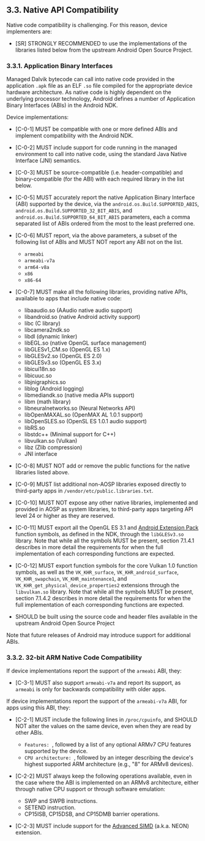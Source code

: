 ## 3.3\. Native API Compatibility

Native code compatibility is challenging. For this reason,
device implementers are:

*   [SR] STRONGLY RECOMMENDED to use the implementations of the libraries
listed below from the upstream Android Open Source Project.

### 3.3.1\. Application Binary Interfaces

Managed Dalvik bytecode can call into native code provided in the application
`.apk` file as an ELF `.so` file compiled for the appropriate device hardware
architecture. As native code is highly dependent on the underlying processor
technology, Android defines a number of Application Binary Interfaces (ABIs) in
the Android NDK.

Device implementations:

*   [C-0-1] MUST be compatible with one or more defined ABIs and implement
    compatibility with the Android NDK.
*   [C-0-2] MUST include support for code running in the managed environment to
    call into native code, using the standard Java Native Interface (JNI)
    semantics.
*   [C-0-3] MUST be source-compatible (i.e. header-compatible) and
    binary-compatible (for the ABI) with each required library in the list
    below.
*   [C-0-5]  MUST accurately report the native Application Binary Interface
    (ABI) supported by the device, via the `android.os.Build.SUPPORTED_ABIS`,
    `android.os.Build.SUPPORTED_32_BIT_ABIS`, and
    `android.os.Build.SUPPORTED_64_BIT_ABIS` parameters, each a comma separated
    list of ABIs ordered from the most to the least preferred one.
*   [C-0-6] MUST report, via the above parameters, a subset of the following
    list of ABIs and MUST NOT report any ABI not on the list.

    *   `armeabi`
    *   `armeabi-v7a`
    *   `arm64-v8a`
    *   `x86`
    *   `x86-64`
*   [C-0-7] MUST make all the following libraries, providing native APIs,
    available to apps that include native code:

    *   libaaudio.so (AAudio native audio support)
    *   libandroid.so (native Android activity support)
    *   libc (C library)
    *   libcamera2ndk.so
    *   libdl (dynamic linker)
    *   libEGL.so (native OpenGL surface management)
    *   libGLESv1\_CM.so (OpenGL ES 1.x)
    *   libGLESv2.so (OpenGL ES 2.0)
    *   libGLESv3.so (OpenGL ES 3.x)
    *   libicui18n.so
    *   libicuuc.so
    *   libjnigraphics.so
    *   liblog (Android logging)
    *   libmediandk.so (native media APIs support)
    *   libm (math library)
    *   libneuralnetworks.so (Neural Networks API)
    *   libOpenMAXAL.so (OpenMAX AL 1.0.1 support)
    *   libOpenSLES.so (OpenSL ES 1.0.1 audio support)
    *   libRS.so
    *   libstdc++ (Minimal support for C++)
    *   libvulkan.so (Vulkan)
    *   libz (Zlib compression)
    *   JNI interface

*   [C-0-8] MUST NOT add or remove the public functions for the native libraries
    listed above.
*   [C-0-9] MUST list additional non-AOSP libraries exposed directly to
    third-party apps in `/vendor/etc/public.libraries.txt`.
*   [C-0-10] MUST NOT expose any other native libraries, implemented and
    provided in AOSP as system libraries, to third-party apps targeting API
    level 24 or higher as they are reserved.
*   [C-0-11] MUST export all the OpenGL ES 3.1 and [Android Extension Pack](
    http://developer.android.com/guide/topics/graphics/opengl.html#aep)
    function symbols, as defined in the NDK, through the `libGLESv3.so` library.
    Note that while all the symbols MUST be present, section 7.1.4.1 describes
    in more detail the requirements for when the full implementation of each
    corresponding functions are expected.
*   [C-0-12] MUST export function symbols for the core Vulkan 1.0 function
    symbols, as well as the `VK_KHR_surface`, `VK_KHR_android_surface`,
    `VK_KHR_swapchain`, `VK_KHR_maintenance1`, and
    `VK_KHR_get_physical_device_properties2` extensions through the
    `libvulkan.so` library.  Note that while all the symbols MUST be present,
    section 7.1.4.2 describes in more detail the requirements for when the full
    implementation of each corresponding functions are expected.
*   SHOULD be built using the source code and header files available in the
    upstream Android Open Source Project

Note that future releases of Android may introduce support for additional
ABIs.

### 3.3.2. 32-bit ARM Native Code Compatibility

If device implementations report the support of the `armeabi` ABI, they:

*    [C-3-1] MUST also support `armeabi-v7a` and report its support, as
     `armeabi` is only for backwards compatibility with older apps.

If device implementations report the support of the `armeabi-v7a` ABI, for apps
using this ABI, they:

*    [C-2-1] MUST include the following lines in `/proc/cpuinfo`, and SHOULD NOT
     alter the values on the same device, even when they are read by other ABIs.

     *   `Features: `, followed by a list of any optional ARMv7 CPU features
         supported by the device.
     *   `CPU architecture: `, followed by an integer describing the device's
         highest supported ARM architecture (e.g., "8" for ARMv8 devices).

*    [C-2-2] MUST always keep the following operations available, even in the
     case where the ABI is implemented on an ARMv8 architecture, either through
     native CPU support or through software emulation:

     *   SWP and SWPB instructions.
     *   SETEND instruction.
     *   CP15ISB, CP15DSB, and CP15DMB barrier operations.

*    [C-2-3] MUST include support for the [Advanced SIMD](
     http://infocenter.arm.com/help/index.jsp?topic=/com.arm.doc.ddi0388f/Beijfcja.html)
     (a.k.a. NEON) extension.